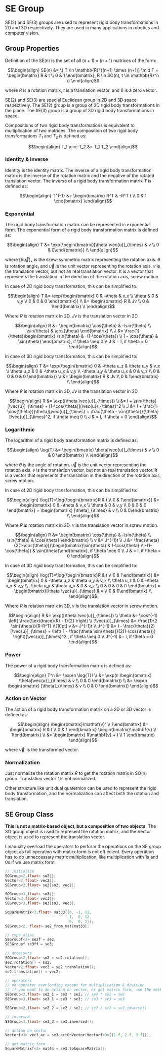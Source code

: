 # SE Group

SE(2) and SE(3) groups are used to represent rigid body transformations in 2D and 3D respectively. They are used in many applications in robotics and computer vision.

## Group Properties

Definition of the SE(n) is the set of all $(n+1) \times (n+1)$ matrices of the form:

$$\begin{align}
SE(n) &= \{ T \in \mathbb{R}^{(n+1) \times (n+1)} \mid T = \begin{bmatrix} R & t \\ 0 & 1 \end{bmatrix}, R \in SO(n), t \in \mathbb{R}^n \}
\end{align}$$

where $R$ is a rotation matrix, $t$ is a translation vector, and $0$ is a zero vector.

SE(2) and SE(3) are special Euclidean group in 2D and 3D space respectively. The SE(2) group is a group of 2D rigid body transformations in the plane. The SE(3) group is a group of 3D rigid body transformations in space.

Compositions of two rigid body transformations is equivalent to multiplication of two matrices. The composition of two rigid body transformations $T_1$ and $T_2$ is defined as:

$$\begin{align}
T_1 \circ T_2 &= T_1 T_2
\end{align}$$

### Identity & Inverse

Identity is the identity matrix. The inverse of a rigid body transformation matrix is the inverse of the rotation matrix and the negative of the rotated translation vector. The inverse of a rigid body transformation matrix $T$ is defined as:

$$\begin{align}
T^{-1} &= \begin{bmatrix} R^T & -R^T t \\ 0 & 1 \end{bmatrix}
\end{align}$$

### Exponential

The rigid body transformation matrix can be represented in exponential form. The exponential form of a rigid body transformation matrix is defined as:

$$\begin{align}
T &= \exp{\begin{bmatrix}[\theta \vec{u}]_{\times} & v \\ 0  & 0\end{bmatrix}} \\
\end{align}$$

where $[\theta \vec{u}]_{\times}$ is the skew-symmetric matrix representing the rotation axis. $\theta$ is rotation angle, and $\vec{u}$ is the unit vector representing the rotation axis. $v$ is the translation vector, but not an real translation vector. It is a vector that represents the translation in the direction of the rotation axis, screw motion.

In case of 2D rigid body transformation, this can be simplified to:

$$\begin{align}
T &= \exp{\begin{bmatrix} 0 & -\theta & v_x \\ \theta & 0 & v_y \\ 0 & 0 & 0 \end{bmatrix}} \\
&= \begin{bmatrix} R & Jv \\ 0  & 1\end{bmatrix} \\
\end{align}$$

Where $R$ is rotation matrix in 2D,  $Jv$ is the translation vector in 2D.

$$\begin{align}
R &= \begin{bmatrix} \cos{\theta} & -\sin{\theta} \\ \sin{\theta} & \cos{\theta} \end{bmatrix} \\
J &= \frac{1}{\theta}\begin{bmatrix} \sin{\theta} & -(1-\cos{\theta}) \\ 1 - \cos{\theta} & \sin{\theta} \end{bmatrix}, if \theta \neq 0 \\
J & = I, if \theta = 0
\end{align}$$

In case of 3D rigid body transformation, this can be simplified to:

$$\begin{align}
T &= \exp{\begin{bmatrix} 0 & -\theta u_z & \theta u_y & v_x \\ \theta u_z & 0 & -\theta u_x & v_y \\ -\theta u_y & \theta u_x & 0 & v_z \\ 0 & 0 & 0 & 0 \end{bmatrix}} \\
&= \begin{bmatrix} R & Jv \\ 0  & 1\end{bmatrix} \\
\end{align}$$

Where $R$ is rotation matrix in 3D,  $Jv$ is the translation vector in 3D.

$$\begin{align}
R &= \exp([\theta \vec{u}]_{\times}) \\
&= I + \sin{\theta}[\vec{u}]_{\times} + [1-\cos{\theta}](\vec{u})_{\times}^2 \\
J &= I + \frac{1-\cos{\theta}}{\theta}[\vec{u}]_{\times} + \frac{\theta - \sin{\theta}}{\theta}[\vec{u}]_{\times}^2, if \theta \neq 0 \\
J & = I, if \theta = 0
\end{align}$$

### Logarithmic

The logarithm of a rigid body transformation matrix is defined as:

$$\begin{align}
\log(T) &= \begin{bmatrix} \theta[\vec{u}]_{\times} & v \\ 0 & 0 \end{bmatrix} \\
\end{align}$$

where $\theta$ is the angle of rotation. $\vec{u}$ is the unit vector representing the rotation axis. $v$ is the translation vector, but not an real translation vector. It is a vector that represents the translation in the direction of the rotation axis, screw motion.

In case of 2D rigid body transformation, this can be simplified to:

$$\begin{align}
\log(T)=\log{\begin{bmatrix}R & t \\ 0 & 1\end{bmatrix}} &= \begin{bmatrix} 0 & -\theta & v_x \\ \theta & 0 & v_y \\ 0 & 0 & 0 \end{bmatrix} = \begin{bmatrix} [\theta]_{\times} & v \\ 0 & 0\end{bmatrix} \\
\end{align}$$

Where $R$ is rotation matrix in 2D,  $v$ is the translation vector in screw motion.

$$\begin{align}
R &= \begin{bmatrix} \cos{\theta} & -\sin{\theta} \\ \sin{\theta} & \cos{\theta} \end{bmatrix} \\
v &= J^{-1}t \\
J &= \frac{\theta}{2(1-\cos{\theta})}\begin{bmatrix}\sin{\theta} & 1-\cos{\theta} \\ -(1-\cos{\theta}) & \sin{\theta}\end{bmatrix}, if \theta \neq 0 \\
J & = I, if \theta = 0
\end{align}$$

In case of 3D rigid body transformation, this can be simplified to:

$$\begin{align}
\log(T)=\log{\begin{bmatrix}R & t \\ 0 & 1\end{bmatrix}} &= \begin{bmatrix} 0 & -\theta u_z & \theta u_y & v_x \\ \theta u_z & 0 & -\theta u_x & v_y \\ -\theta u_y & \theta u_x & 0 & v_z \\ 0 & 0 & 0 & 0 \end{bmatrix} = \begin{bmatrix}[\theta \vec{u}]_{\times} & v \\ 0 & 0\end{bmatrix} \\
\end{align}$$

Where $R$ is rotation matrix in 3D,  $v$ is the translation vector in screw motion.

$$\begin{align}
R &= \exp([\theta \vec{u}]_{\times}) \\
\theta &= \cos^{-1} \left( \frac{\text{trace}(R) - 1}{2} \right) \\
[\vec{u}]_{\times} &= \frac{1}{2 \sin{\theta}}(R-R^T) \\[10pt]
v &= J^{-1}t \\
J^{-1} &= I - \frac{\theta}{2}[\vec{u}]_{\times} + \left( 1 - \frac{\theta \sin{\theta}}{2(1-\cos{\theta})} \right)[\vec{u}]_{\times}^2 , if \theta \neq 0 \\
J^{-1} &= I, if \theta = 0
\end{align}$$

### Power

The power of a rigid body transformation matrix is defined as:

$$\begin{align}
T^n &= \exp(n \log{T}) \\
&= \exp(n \begin{bmatrix} \theta[\vec{u}]_{\times} & v \\ 0 & 0 \end{bmatrix}) \\
&= \exp(n \begin{bmatrix} [\theta]_{\times} & v \\ 0 & 0 \end{bmatrix})
\end{align}$$

### Action on Vector

The action of a rigid body transformation matrix on a 2D or 3D vector is defined as:

$$\begin{align}
\begin{bmatrix}\mathbf{v}' \\ 1\end{bmatrix} &= \begin{bmatrix} R & t \\ 0 & 1 \end{bmatrix} \begin{bmatrix}\mathbf{v} \\ 1\end{bmatrix} \\
&= \begin{bmatrix} R\mathbf{v} + t \\ 1 \end{bmatrix}
\end{align}$$

where $\vec{v}'$ is the transformed vector.

### Normalization

Just normalize the rotation matrix $R$ to get the rotation matrix in SO(n) group. Translation vector $t$ is not normalized.

Other structure like unit dual quaternion can be used to represent the rigid body transformation, and the normalization can affect both the rotation and translation.

## SE Group Class

**This is not a matrix-based object, but a composition of two objects.** The SO group object is used to represent the rotation matrix, and the Vector object is used to represent the translation vector.

I manually overload the operators to perform the operations on the SE group object as full operation with matirx form is not effiecient. Every operation has to do unneccessary matrix multiplication, like multiplication with 1s and 0s if we use matrix form.

```cpp
// initialize
SOGroup<2,float> so2{};
Vector<2,float> vec2{};
SEGroup<2,float> se2{so2, vec2};

SOGroup<3,float> so3{};
Vector<3,float> vec3{};
SEGroup<3,float> se3{so3, vec3};

SquareMatrix<3,float> mat33{{0, -1, 11,
                             1,  0, 12,
                             0,  0, 1}};
SEGroup<2, float> se2_from_mat{mat33};

// type alias
SEGroupf<2> se2f = se2;
SE3Groupf se3ff = se3;

// accessors
SOGroup<2,float> so2 = se2.rotation();
se2.rotation() = so2;
Vector<2,float> vec2 = se2.translation();
se2.translation() = vec2;

// operators
// no operator overloading except for multiplication & division
// if you want to do action on vector, or get matrix form, use the methods below
SEGroup<2,float> se2_1 = se2 * se2; // se2 * se2 = se2
SEGroup<3,float> se3_1 = se3 * se3; // se3 * se3 = se3

SEGroup<2,float> se2_2 = se2 / se2; // se2 / se2 = se2.inverse()

// inversed
SEGroup<3,float> se3_2 = se3.inversed();

// action on vector
Vectorf<3> vec3_ac = se3.actOnVector(Vectorf<3>{{1.f, 2.f, 3.f}});

// get matrix form
SquareMatrixf<4> mat44 = se3.toSquareMatrix();
```
